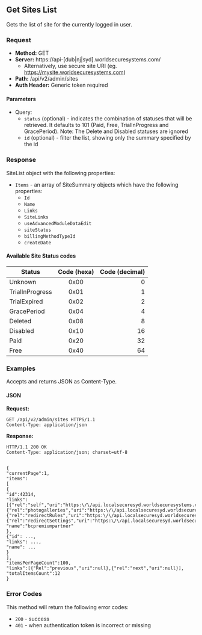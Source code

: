 ## Get Sites List

Gets the list of site for the currently logged in user.

### Request

* **Method:** GET
* **Server:** https://api-[dub|nj|syd].worldsecuresystems.com/
  * Alternatively, use secure site URI (eg. https://mysite.worldsecuresystems.com)
* **Path:** /api/v2/admin/sites
* **Auth Header:** Generic token required

#### Parameters ####

* Query:
	* `status` (optional) - indicates the combination of statuses that will be retrieved. It defaults to 101 (Paid, Free, TrialInProgress and GracePeriod). Note: The Delete and Disabled statuses are ignored
	* `id` (optional) - filter the list, showing only the summary specified by the id

### Response

SiteList object with the following properties:

* `Items` - an array of SiteSummary objects which have the following properties:
	* `Id` 
	* `Name`
	* `Links`
	* `SiteLinks`
	* `useAdvancedModuleDataEdit`
	* `siteStatus`
	* `billingMethodTypeId`
	* `createDate`

#### Available Site Status codes ####


| Status          | Code (hexa)   | Code (decimal) |
| -------------   |:-------------:| --------------:|
| Unknown         | 0x00		  | 0              |
| TrialInProgress | 0x01		  | 1              |
| TrialExpired	  | 0x02		  | 2              |
| GracePeriod     | 0x04		  | 4              |
| Deleted         | 0x08		  | 8              |
| Disabled        | 0x10		  | 16             |
| Paid			  | 0x20		  | 32             |
| Free			  | 0x40		  | 64             |

### Examples

Accepts and returns JSON as Content-Type.

#### JSON

**Request:**
~~~
GET /api/v2/admin/sites HTTPS/1.1
Content-Type: application/json
~~~

**Response:**
~~~
HTTP/1.1 200 OK
Content-Type: application/json; charset=utf-8
 
 
{
"currentPage":1,
"items":
[
{
"id":42314,
"links":[{"rel":"self","uri":"https:\/\/api.localsecuresyd.worldsecuresystems.com\/api\/v2\/admin\/sites\/42314"},
{"rel":"photogalleries","uri":"https:\/\/api.localsecuresyd.worldsecuresystems.com\/api\/v2\/admin\/sites\/42314\/photogalleries"},
{"rel":"redirectRules","uri":"https:\/\/api.localsecuresyd.worldsecuresystems.com\/api\/v2\/admin\/sites\/42314\/redirect/rules"},
{"rel":"redirectSettings","uri":"https:\/\/api.localsecuresyd.worldsecuresystems.com\/api\/v2\/admin\/sites\/42314\/redirect/settings"}],
"name":"bcpremiumpartner"
},
{"id": ...,
"links": ...,
"name": ...
}
],
"itemsPerPageCount":100,
"links":[{"Rel":"previous","uri":null},{"rel":"next","uri":null}],
"totalItemsCount":12
}
~~~

### Error Codes

This method will return the following error codes:

* `200` - success
* `401` - when authentication token is incorrect or missing
